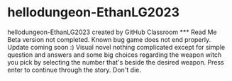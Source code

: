 # hellodungeon-EthanLG2023
hellodungeon-EthanLG2023 created by GitHub Classroom
*** Read Me
Beta version not completed.
Known bug game does not end properly.
Update coming soon :)
Visual novel nothing complicated except for simple question and answers and some big choices regarding the weapon witch you pick by selecting the number that's beside the desired weapon.
Press enter to continue through the story.
Don't die.
